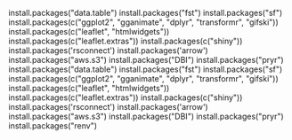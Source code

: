 install.packages("data.table")
install.packages("fst")
install.packages("sf")
install.packages(c("ggplot2", "gganimate", "dplyr", "transformr", "gifski"))
install.packages(c("leaflet", "htmlwidgets"))
install.packages(c("leaflet.extras"))
install.packages(c("shiny"))
install.packages('rsconnect')
install.packages('arrow')
install.packages("aws.s3")
install.packages("DBI")
install.packages("pryr")
install.packages("data.table")
install.packages("fst")
install.packages("sf")
install.packages(c("ggplot2", "gganimate", "dplyr", "transformr", "gifski"))
install.packages(c("leaflet", "htmlwidgets"))
install.packages(c("leaflet.extras"))
install.packages(c("shiny"))
install.packages('rsconnect')
install.packages('arrow')
install.packages("aws.s3")
install.packages("DBI")
install.packages("pryr")
install.packages("renv")
